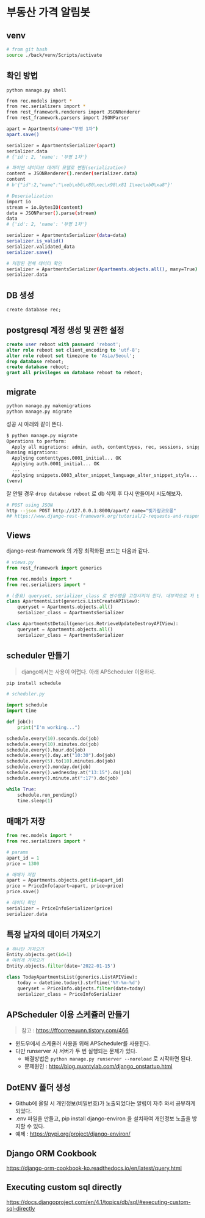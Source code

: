 # 부동산 가격 알림봇

## venv

```bash
# from git bash
source ./back/venv/Scripts/activate
```

## 확인 방법

`python manage.py shell`

```bash
from rec.models import *        
from rec.serializers import *       
from rest_framework.renderers import JSONRenderer
from rest_framework.parsers import JSONParser

apart = Apartments(name="부영 1차")
apart.save()

serializer = ApartmentsSerializer(apart)   
serializer.data
# {'id': 2, 'name': '부영 1차'}

# 파이썬 네이티브 데이터 모델로 변환(serialization)
content = JSONRenderer().render(serializer.data) 
content
# b'{"id":2,"name":"\xeb\xb6\x80\xec\x98\x81 1\xec\xb0\xa8"}'

# Deserialization 
import io
stream = io.BytesIO(content)
data = JSONParser().parse(stream)
data
# {'id': 2, 'name': '부영 1차'}

serializer = ApartmentsSerializer(data=data)
serializer.is_valid()
serializer.validated_data
serializer.save()

# 저장된 전체 데이터 확인
serializer = ApartmentsSerializer(Apartments.objects.all(), many=True)
serializer.data
```

## DB 생성

`create database rec;`

## postgresql 계정 생성 및 권한 설정

```SQL
create user reboot with password 'reboot';
alter role reboot set client_encoding to 'utf-8';
alter role reboot set timezone to 'Asia/Seoul';
drop database reboot;
create database reboot;
grant all privileges on database reboot to reboot;
```

## migrate

```bash
python manage.py makemigrations
python manage.py migrate
```

성공 시 아래와 같이 뜬다.

```bash
$ python manage.py migrate
Operations to perform:
  Apply all migrations: admin, auth, contenttypes, rec, sessions, snippets
Running migrations:
  Applying contenttypes.0001_initial... OK
  Applying auth.0001_initial... OK
  ...
  Applying snippets.0003_alter_snippet_language_alter_snippet_style... OK
(venv) 
```

잘 안될 경우 `drop databese reboot` 로 db 삭제 후 다시 만들어서 시도해보자.

```bash
# POST using JSON
http --json POST http://127.0.0.1:8000/apart/ name="빛가람코오롱"
## https://www.django-rest-framework.org/tutorial/2-requests-and-responses/
```

## Views

django-rest-framework 의 가장 최적화된 코드는 다음과 같다.

```python
# views.py
from rest_framework import generics

from rec.models import *
from rec.serializers import *

# (중요) queryset, serializer_class 로 변수명을 고정시켜야 한다. 내부적으로 저 변수명을 호출하는 듯 하다
class ApartmentsList(generics.ListCreateAPIView):
    queryset = Apartments.objects.all()
    serializer_class = ApartmentsSerializer

class ApartmentstDetail(generics.RetrieveUpdateDestroyAPIView):
    queryset = Apartments.objects.all()
    serializer_class = ApartmentsSerializer
```

## scheduler 만들기

> django에서는 사용이 어렵다. 아래 APScheduler 이용하자.

```python
pip install schedule

# scheduler.py

import schedule
import time

def job():
    print("I'm working...")

schedule.every(10).seconds.do(job)
schedule.every(10).minutes.do(job)
schedule.every().hour.do(job)
schedule.every().day.at("10:30").do(job)
schedule.every(5).to(10).minutes.do(job)
schedule.every().monday.do(job)
schedule.every().wednesday.at("13:15").do(job)
schedule.every().minute.at(":17").do(job)

while True:
    schedule.run_pending()
    time.sleep(1)
```

## 매매가 저장

```python
from rec.models import *
from rec.serializers import *

# params
apart_id = 1
price = 1300

# 매매가 저장
apart = Apartments.objects.get(id=apart_id)
price = PriceInfo(apart=apart, price=price)
price.save()

# 데이터 확인
serializer = PriceInfoSerializer(price)
serializer.data
```

## 특정 날자의 데이터 가져오기

```python
# 하나만 가져오기
Entity.objects.get(id=1)
# 여러개 가져오기
Entity.objects.filter(date='2022-01-15')

class TodayApartmentsList(generics.ListAPIView):
    today = datetime.today().strftime('%Y-%m-%d')
    queryset = PriceInfo.objects.filter(date=today)
    serializer_class = PriceInfoSerializer
```

## APScheduler 이용 스케쥴러 만들기

> 참고 : https://ffoorreeuunn.tistory.com/466

- 윈도우에서 스케쥴러 사용을 위해 APScheduler를 사용한다.
- 다만 runserver 시 서버가 두 번 실행되는 문제가 있다.
  - 해결방법은 `python manage.py runserver --noreload` 로 시작하면 된다.
  - 문제원인 : http://blog.quantylab.com/django_onstartup.html
  
## DotENV 폴더 생성
- Github에 올릴 시 개인정보(비밀번호)가 노출되었다는 알림이 자주 와서 공부하게 되었다.
- .env 파일을 만들고, pip install django-environ 을 설치하여 개인정보 노출을 방지할 수 있다.
- 예제 : https://pypi.org/project/django-environ/ 

## Django ORM Cookbook

https://django-orm-cookbook-ko.readthedocs.io/en/latest/query.html

## Executing custom sql directly

https://docs.djangoproject.com/en/4.1/topics/db/sql/#executing-custom-sql-directly